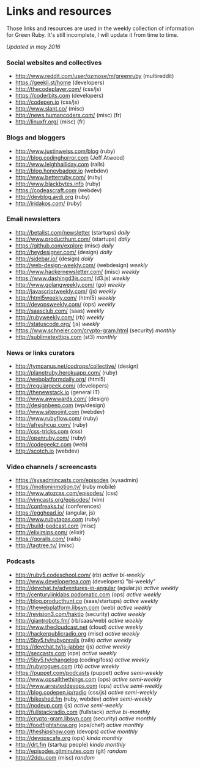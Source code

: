 # Links and resources

Those links and resources are used in the weekly collection of information for Green Ruby. It's still incomplete, I will update it from time to time.

*Updated in may 2016*

### Social websites and collectives

* <http://www.reddit.com/user/ozmose/m/greenruby> (multireddit)
* <https://geekli.st/home> (developers)
* <http://thecodeplayer.com/> (css/js)
* <https://coderbits.com> (developers)
* <http://codepen.io> (css/js)
* <http://www.slant.co/> (misc)
* <http://news.humancoders.com/> (misc) (fr)
* <http://linuxfr.org/> (misc) (fr)

### Blogs and bloggers

* <http://www.justinweiss.com/blog> (ruby)
* <http://blog.codinghorror.com> (Jeff Atwood)
* <http://www.leighhalliday.com> (rails)
* <http://blog.honeybadger.io> (webdev)
* <http://www.betterruby.com/> (ruby)
* <http://www.blackbytes.info> (ruby)
* <https://codeascraft.com> (webdev)
* <http://devblog.avdi.org> (ruby)
* <http://iridakos.com/> (ruby)

### Email newsletters

* <http://betalist.com/newsletter> (startups) *daily*
* <http://www.producthunt.com/> (startups) *daily*
* <https://github.com/explore> (misc) *daily*
* <http://heydesigner.com/> (design) *daily*
* <http://sidebar.io/> (design) *daily*
* <http://web-design-weekly.com/> (webdesign) *weekly*
* <http://www.hackernewsletter.com/> (misc) *weekly*
* <https://www.dashingd3js.com/> (d3.js) *weekly*
* <http://www.golangweekly.com/> (go) *weekly*
* <http://javascriptweekly.com/> (js) *weekly*
* <http://html5weekly.com/> (html5) *weekly*
* <http://devopsweekly.com/> (ops) *weekly*
* <http://saasclub.com/> (saas) *weekly*
* <http://rubyweekly.com/> (rb) *weekly*
* <http://statuscode.org/> (js) *weekly*
* <https://www.schneier.com/crypto-gram.html> (security) *monthly*
* <http://sublimetexttips.com> (st3) *monthly*

### News or links curators

* <http://tympanus.net/codrops/collective/> (design)
* <http://planetruby.herokuapp.com/> (ruby)
* <http://webplatformdaily.org/> (html5)
* <http://regulargeek.com/> (developers)
* <http://thenewstack.io> (general IT)
* <http://www.awwwards.com/> (design)
* <http://designbeep.com> (wp/design)
* <http://www.sitepoint.com> (webdev)
* <http://www.rubyflow.com/> (ruby)
* <http://afreshcup.com/> (ruby)
* <http://css-tricks.com> (css)
* <http://openruby.com/> (ruby)
* <http://codegeekz.com> (web)
* <http://scotch.io> (webdev)

### Video channels / screencasts

* <https://sysadmincasts.com/episodes> (sysadmin)
* <https://motioninmotion.tv/> (ruby mobile)
* <http://www.atozcss.com/episodes/> (css)
* <http://vimcasts.org/episodes/> (vim)
* <http://confreaks.tv/> (conferences)
* <https://egghead.io/> (angular, js)
* <http://www.rubytapas.com> (ruby)
* <http://build-podcast.com> (misc)
* <http://elixirsips.com/> (elixir)
* <https://gorails.com/> (rails)
* <http://tagtree.tv/> (misc)

### Podcasts

* <http://ruby5.codeschool.com/> (rb) *active bi-weekly*
* <http://www.developertea.com> (developers) "bi-weekly"
* <http://devchat.tv/adventures-in-angular> (agular.js) *active weekly*
* <http://centurylinklabs.podomatic.com> (ops) *active weekly*
* <http://blog.producthunt.co> (saas/startups) *active weekly*
* <http://thewebplatform.libsyn.com> (web) *active weekly*
* <http://revision3.com/haktip> (security) *active weekly*
* <http://giantrobots.fm/> (rb/saas/web) *active weekly*
* <http://www.thecloudcast.net> (cloud) *active weekly*
* <http://hackerpublicradio.org> (misc) *active weekly*
* <http://5by5.tv/rubyonrails> (rails) *active weekly*
* <https://devchat.tv/js-jabber> (js) *active weekly*
* <http://seccasts.com> (ops) *active weekly*
* <http://5by5.tv/changelog> (coding/foss) *active weekly*
* <http://rubyrogues.com> (rb) *active weekly*
* <https://puppet.com/podcasts> (puppet) *active semi-weekly*
* <http://www.opsallthethings.com> (ops) *active semi-weekly*
* <http://www.arresteddevops.com> (ops) *active semi-weekly*
* <http://blog.codepen.io/radio> (css/js) *active semi-weekly*
* <http://bikeshed.fm> (ruby, webdev) *active semi-weekly*
* <http://nodeup.com> (js) *active semi-weekly*
* <http://fullstackradio.com> (fullstack) *active bi-monthly*
* <http://crypto-gram.libsyn.com> (security) *active monthly*
* <http://foodfightshow.org> (ops/chef) *active monthly*
* <http://theshipshow.com> (devops) *active monthly*
* <http://devopscafe.org> (ops) *kinda monthly*
* <http://drt.fm> (startup people) *kinda monthly*
* <http://episodes.gitminutes.com> (git) *random*
* <http://2ddu.com> (misc) *random*
